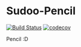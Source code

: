# Sudoo-Pencil

[![Build Status](https://travis-ci.org/SudoDotDog/Sudoo-Pencil.svg?branch=master)](https://travis-ci.org/SudoDotDog/Sudoo-Pencil)
[![codecov](https://codecov.io/gh/SudoDotDog/Sudoo-Pencil/branch/master/graph/badge.svg)](https://codecov.io/gh/SudoDotDog/Sudoo-Pencil)

Pencil :D